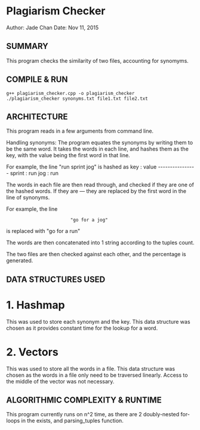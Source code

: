 # Plagiarism Checker
Author: Jade Chan
Date: Nov 11, 2015

## SUMMARY
This program checks the similarity of two files, accounting for synomyms.

## COMPILE & RUN
	g++ plagiarism_checker.cpp -o plagiarism_checker
	./plagiarism_checker synonyms.txt file1.txt file2.txt


## ARCHITECTURE
This program reads in a few arguments from command line.

Handling synonyms:
The program equates the synonyms by writing them to be the same word.
It takes the words in each line, and hashes them as the key, with the 
value being the first word in that line.

For example, the line "run sprint jog" is hashed as
							   key : value
							----------------
							sprint : run
							   jog : run

The words in each file are then read through, and checked if they are
one of the hashed words.
If they are — they are replaced by the first word in the line of synonyms.

For example, the line 

							"go for a jog" 

is replaced with 
							"go for a run"



The words are then concatenated into 1 string according to the tuples count.

The two files are then checked against each other, and the percentage is
generated. 


## DATA STRUCTURES USED

# 1. Hashmap
This was used to store each synonym and the key. This data structure was chosen
as it provides constant time for the lookup for a word. 

# 2. Vectors
This was used to store all the words in a file. This data structure was chosen 
as the words in a file only need to be traversed linearly. Access to the middle
of the vector was not necessary.

## ALGORITHMIC COMPLEXITY & RUNTIME

This program currently runs on n^2 time, as there are 2 doubly-nested for-loops in
the exists, and parsing_tuples function. 


